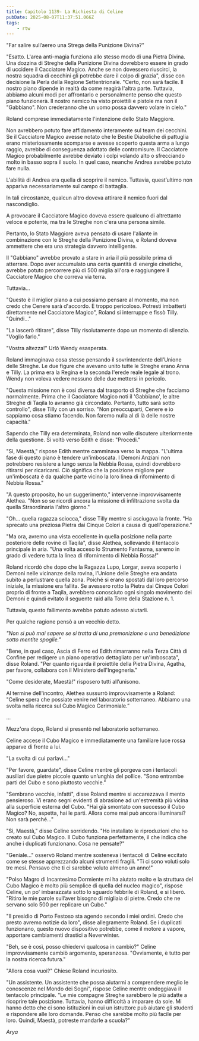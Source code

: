 ```yaml
---
title: Capitolo 1139- La Richiesta di Celine
pubDate: 2025-08-07T11:37:51.066Z
tags:
    - rtw
---
```





















"Far salire sull’aereo una Strega della Punizione Divina?"






"Esatto. L'area anti-magia funziona allo stesso modo di una Pietra Divina. Una dozzina di Streghe della Punizione Divina dovrebbero essere in grado di uccidere il Cacciatore Magico. Anche se non dovessero riuscirci, la nostra squadra di cecchini gli potrebbe dare il colpo di grazia", disse con decisione la Perla della Regione Settentrionale. "Certo, non sarà facile. Il nostro piano dipende in realtà da come reagirà l'altra parte. Tuttavia, abbiamo alcuni modi per affrontarlo e personalmente penso che questo piano funzionerà. Il nostro nemico ha visto proiettili e pistole ma non il "Gabbiano". Non crederanno che un uomo possa davvero volare in cielo."






Roland comprese immediatamente l'intenzione dello Stato Maggiore.






Non avrebbero potuto fare affidamento interamente sul team dei cecchini. Se il Cacciatore Magico avesse notato che le Bestie Diaboliche di pattuglia erano misteriosamente scomparse e avesse scoperto questa arma a lungo raggio, avrebbe di conseguenza adottato delle contromisure. Il Cacciatore Magico probabilmente avrebbe deviato i colpi volando alto o sfrecciando molto in basso sopra il suolo. In quel caso, neanche Andrea avrebbe potuto fare nulla.






L'abilità di Andrea era quella di scoprire il nemico. Tuttavia, quest’ultimo non appariva necessariamente sul campo di battaglia.






In tali circostanze, qualcun altro doveva attirare il nemico fuori dal nascondiglio.






A provocare il Cacciatore Magico doveva essere qualcuno di altrettanto veloce e potente, ma tra le Streghe non c'era una persona simile.






Pertanto, lo Stato Maggiore aveva pensato di usare l'aliante in combinazione con le Streghe della Punizione Divina, e Roland doveva ammettere che era una strategia davvero intelligente.






Il "Gabbiano" avrebbe provato a stare in aria il più possibile prima di atterrare. Dopo aver accumulato una certa quantità di energie cinetiche, avrebbe potuto percorrere più di 500 miglia all'ora e raggiungere il Cacciatore Magico che correva via terra.






Tuttavia...






"Questo è il miglior piano a cui possiamo pensare al momento, ma non credo che Cenere sarà d'accordo. È troppo pericoloso. Potresti imbatterti direttamente nel Cacciatore Magico", Roland si interruppe e fissò Tilly. "Quindi..."






"La lascerò ritirare", disse Tilly risolutamente dopo un momento di silenzio. "Voglio farlo."






"Vostra altezza!" Urlò Wendy esasperata.






Roland immaginava cosa stesse pensando il sovrintendente dell’Unione delle Streghe. Le due figure che avevano unito tutte le Streghe erano Anna e Tilly. La prima era la Regina e la seconda l'erede reale legale al trono. Wendy non voleva vedere nessuno delle due mettersi in pericolo.






"Questa missione non è così diversa dal trasporto di Streghe che facciamo normalmente. Prima che il Cacciatore Magico noti il 'Gabbiano', le altre Streghe di Taqila lo avranno già circondato. Pertanto, tutto sarà sotto controllo", disse Tilly con un sorriso. "Non preoccuparti, Cenere e io sappiamo cosa stiamo facendo. Non faremo nulla al di là delle nostre capacità."






Sapendo che Tilly era determinata, Roland non volle discutere ulteriormente della questione. Si voltò verso Edith e disse: "Procedi."






"Sì, Maestà," rispose Edith mentre camminava verso la mappa. "L'ultima fase di questo piano è tendere un'imboscata. I Demoni Anziani non potrebbero resistere a lungo senza la Nebbia Rossa, quindi dovrebbero ritirarsi per ricaricarsi. Ciò significa che la posizione migliore per un'imboscata è da qualche parte vicino la loro linea di rifornimento di Nebbia Rossa."






"A questo proposito, ho un suggerimento," intervenne improvvisamente Alethea. "Non so se ricordi ancora la missione di infiltrazione svolta da quella Straordinaria l'altro giorno."






"Oh... quella ragazza sciocca," disse Tilly mentre si asciugava la fronte. "Ha sprecato una preziosa Pietra dai Cinque Colori a causa di quell'operazione."






"Ma ora, avremo una vista eccellente in quella posizione nella parte posteriore delle rovine di Taqila", disse Alethea, sollevando il tentacolo principale in aria. "Una volta acceso lo Strumento Fantasma, saremo in grado di vedere tutta la linea di rifornimento di Nebbia Rossa!"






Roland ricordò che dopo che la Ragazza Lupo, Lorgar, aveva scoperto i Demoni nelle vicinanze della rovina, l’Unione delle Streghe era andata subito a perlustrare quella zona. Poiché si erano spostati dal loro percorso iniziale, la missione era fallita. Se avessero rotto la Pietra dai Cinque Colori proprio di fronte a Taqila, avrebbero conosciuto ogni singolo movimento dei Demoni e quindi evitato il seguente raid alla Torre della Stazione n. 1.






Tuttavia, questo fallimento avrebbe potuto adesso aiutarli.






Per qualche ragione pensò a un vecchio detto.






<em>"Non si può mai sapere se si tratta di una premonizione o una benedizione sotto mentite spoglie."</em>






"Bene, in quel caso, Ascia di Ferro ed Edith rimarranno nella Terza Città di Confine per redigere un piano operativo dettagliato per un'imboscata", disse Roland. "Per quanto riguarda il proiettile della Pietra Divina, Agatha, per favore, collabora con il Ministero dell'Ingegneria."






"Come desiderate, Maestà!" risposero tutti all’unisono.






Al termine dell'incontro, Alethea sussurrò improvvisamente a Roland: "Celine spera che possiate venire nel laboratorio sotterraneo. Abbiamo una svolta nella ricerca sul Cubo Magico Cerimoniale.”






...






Mezz'ora dopo, Roland si presentò nel laboratorio sotterraneo.






Celine accese il Cubo Magico e immediatamente una familiare luce rossa apparve di fronte a lui.






"La svolta di cui parlavi..."






"Per favore, guardate", disse Celine mentre gli porgeva con i tentacoli ausiliari due pietre piccole quanto un’unghia del pollice. "Sono entrambe parti del Cubo e sono piuttosto vecchie."






"Sembrano vecchie, infatti", disse Roland mentre si accarezzava il mento pensieroso. Vi erano segni evidenti di abrasione ad un'estremità più vicina alla superficie esterna del Cubo. "Hai già smontato con successo il Cubo Magico? No, aspetta, hai le parti. Allora come mai può ancora illuminarsi? Non sarà perché..."






"Sì, Maestà," disse Celine sorridendo. "Ho installato le riproduzioni che ho creato sul Cubo Magico. Il Cubo funziona perfettamente, il che indica che anche i duplicati funzionano. Cosa ne pensate?"






"Geniale..." osservò Roland mentre sosteneva i tentacoli di Celine eccitato come se stesse apprezzando alcuni strumenti fragili. "Ti ci sono voluti solo tre mesi. Pensavo che ti ci sarebbe voluto almeno un anno!"






"Polso Magro di Incantesimo Dormiente mi ha aiutato molto e la struttura del Cubo Magico è molto più semplice di quella del nucleo magico", rispose Celine, un po' imbarazzata sotto lo sguardo febbrile di Roland, e si liberò. "Ritiro le mie parole sull’aver bisogno di migliaia di pietre. Credo che ne servano solo 500 per replicare un Cubo."






"Il presidio di Porto Festoso sta agendo secondo i miei ordini. Credo che presto avremo notizie da loro", disse allegramente Roland. Se i duplicati funzionano, questo nuovo dispositivo potrebbe, come il motore a vapore, apportare cambiamenti drastici a Neverwinter.






"Beh, se è così, posso chiedervi qualcosa in cambio?" Celine improvvisamente cambiò argomento, speranzosa. "Ovviamente, è tutto per la nostra ricerca futura."






"Allora cosa vuoi?" Chiese Roland incuriosito.






"Un assistente. Un assistente che possa aiutarmi a comprendere meglio le conoscenze nel Mondo dei Sogni", rispose Celine mentre ondeggiava il tentacolo principale. "Le mie compagne Streghe sarebbero le più adatte a ricoprire tale posizione. Tuttavia, hanno difficoltà a imparare da sole. Mi hanno detto che ci sono istituzioni in cui un istruttore può aiutare gli studenti e rispondere alle loro domande. Penso che sarebbe molto più facile per loro. Quindi, Maestà, potreste mandarle a scuola?"






<em>Arya</em>


                                


                                



